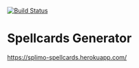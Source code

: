 [![Build Status](https://travis-ci.com/42tg/splimo_spellcards.svg?branch=master)](https://travis-ci.com/42tg/splimo_spellcards)
# Spellcards Generator

https://splimo-spellcards.herokuapp.com/

